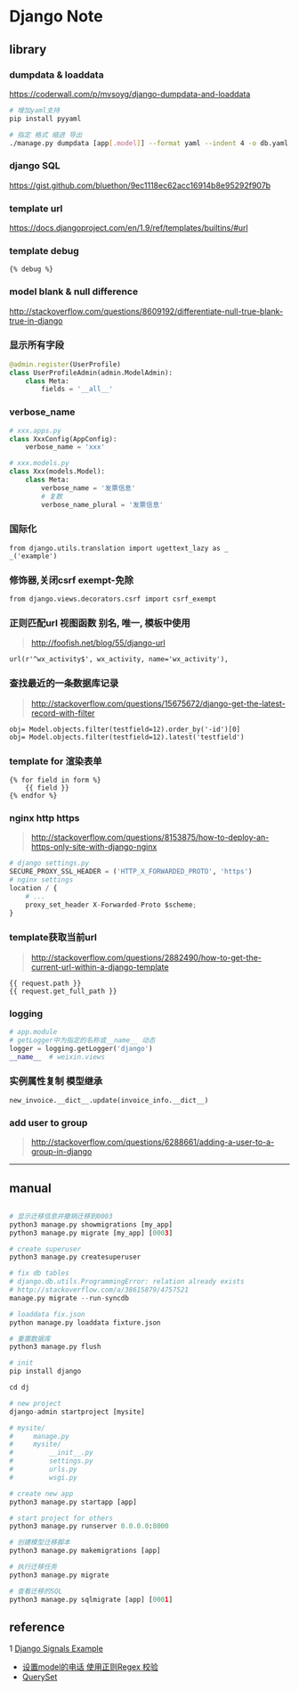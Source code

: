 Django Note
===========

library
-------

### dumpdata & loaddata

<https://coderwall.com/p/mvsoyg/django-dumpdata-and-loaddata>

``` bash
# 增加yaml支持
pip install pyyaml

# 指定 格式 缩进 导出
./manage.py dumpdata [app[.model]] --format yaml --indent 4 -o db.yaml
```

### django SQL

<https://gist.github.com/bluethon/9ec1118ec62acc16914b8e95292f907b>

### template url

<https://docs.djangoproject.com/en/1.9/ref/templates/builtins/#url>

### template debug

    {% debug %}

### model blank & null difference

<http://stackoverflow.com/questions/8609192/differentiate-null-true-blank-true-in-django>

### 显示所有字段

``` python
@admin.register(UserProfile)
class UserProfileAdmin(admin.ModelAdmin):
    class Meta:
        fields = '__all__'
```

### verbose_name

``` python
# xxx.apps.py
class XxxConfig(AppConfig):
    verbose_name = 'xxx'
```

``` python
# xxx.models.py
class Xxx(models.Model):
    class Meta:
        verbose_name = '发票信息'
        # 复数
        verbose_name_plural = '发票信息'
```

### 国际化

    from django.utils.translation import ugettext_lazy as _
    _('example')

### 修饰器,关闭csrf exempt-免除

    from django.views.decorators.csrf import csrf_exempt

###       正则匹配url     视图函数        别名, 唯一, 模板中使用

> <http://foofish.net/blog/55/django-url>

    url(r'^wx_activity$', wx_activity, name='wx_activity'),

### 查找最近的一条数据库记录
> <http://stackoverflow.com/questions/15675672/django-get-the-latest-record-with-filter>

    obj= Model.objects.filter(testfield=12).order_by('-id')[0]
    obj= Model.objects.filter(testfield=12).latest('testfield')

### template for 渲染表单

    {% for field in form %}
        {{ field }}
    {% endfor %}

### nginx http https

> <http://stackoverflow.com/questions/8153875/how-to-deploy-an-https-only-site-with-django-nginx>

``` python
# django settings.py
SECURE_PROXY_SSL_HEADER = ('HTTP_X_FORWARDED_PROTO', 'https')
# nginx settings
location / {
    # ... 
    proxy_set_header X-Forwarded-Proto $scheme;
}
```

### template获取当前url

> <http://stackoverflow.com/questions/2882490/how-to-get-the-current-url-within-a-django-template>

    {{ request.path }}
    {{ request.get_full_path }}

### logging

``` python
# app.module
# getLogger中为指定的名称或__name__ 动态
logger = logging.getLogger('django')
__name__  # weixin.views
```

### 实例属性复制 模型继承

    new_invoice.__dict__.update(invoice_info.__dict__)

### add user to group

> <http://stackoverflow.com/questions/6288661/adding-a-user-to-a-group-in-django>

---



manual
------

``` python

# 显示迁移信息并撤销迁移到0003
python3 manage.py showmigrations [my_app]
python3 manage.py migrate [my_app] [0003]

# create superuser
python3 manage.py createsuperuser

# fix db tables
# django.db.utils.ProgrammingError: relation already exists
# http://stackoverflow.com/a/38615879/4757521
manage.py migrate --run-syncdb

# loaddata fix.json
python manage.py loaddata fixture.json

# 重置数据库
python3 manage.py flush

# init
pip install django

cd dj

# new project
django-admin startproject [mysite]

# mysite/
#     manage.py
#     mysite/
#         __init__.py
#         settings.py
#         urls.py
#         wsgi.py

# create new app
python3 manage.py startapp [app]

# start project for others
python3 manage.py runserver 0.0.0.0:8000

# 创建模型迁移脚本
python3 manage.py makemigrations [app]

# 执行迁移任务
python3 manage.py migrate

# 查看迁移的SQL
python3 manage.py sqlmigrate [app] [0001]

```

reference
---------

1 [Django Signals Example](http://www.koopman.me/2015/01/django-signals-example/)
- [设置model的电话 使用正则Regex 校验](http://stackoverflow.com/questions/19130942/whats-the-best-way-to-store-phone-number-in-django-models)
- [QuerySet](https://docs.djangoproject.com/en/dev/ref/models/querysets/)

